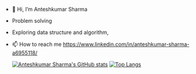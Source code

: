 - 👋 Hi, I’m Anteshkumar Sharma
-    Problem solving
-    Exploring data structure and algorithm,
- 📫 How to reach me https://www.linkedin.com/in/anteshkumar-sharma-a6955118/

  [![Anteshkumar Sharma's GitHub stats](https://github-readme-stats.vercel.app/api?username=MissionJava&show_icons=true&hide=stars)](https://github.com/MissionJava)
  [![Top Langs](https://github-readme-stats.vercel.app/api/top-langs/?username=MissionJava&hide=css&langs_count=10&layout=compact)](https://github.com/MissionJava)

<!---
MissionJava/MissionJava is a ✨ special ✨ repository because its `README.md` (this file) appears on your GitHub profile.
You can click the Preview link to take a look at your changes.
--->

